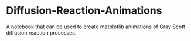 # Diffusion-Reaction-Animations
A notebook that can be used to create matplotlib animations of Gray Scott diffusion reaction processes.
